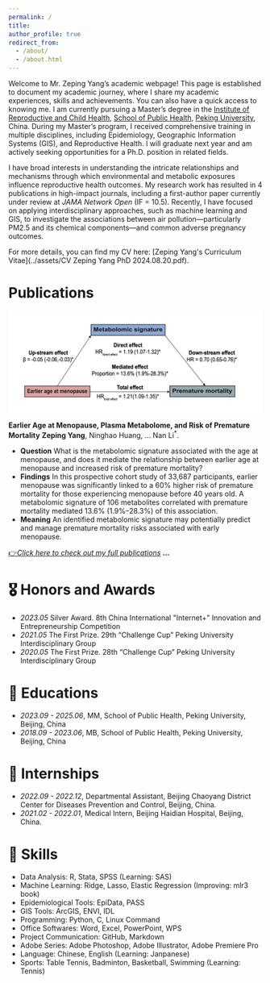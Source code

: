```yaml
---
permalink: /
title: 
author_profile: true
redirect_from: 
  - /about/
  - /about.html
---
```


Welcome to Mr. Zeping Yang’s academic webpage! This page is established to document my academic journey, where I share my academic experiences, skills and achievements. You can also have a quick access to knowing me. I am currently pursuing a Master’s degree in the [Institute of Reproductive and Child Health](https://irch.pku.edu.cn/), [School of Public Health](https://sph.pku.edu.cn/), [Peking University](https://www.pku.edu.cn/), China. During my Master’s program, I received comprehensive training in multiple disciplines, including Epidemiology, Geographic Information Systems (GIS), and Reproductive Health. I will graduate next year and am actively seeking opportunities for a Ph.D. position in related fields.

I have broad interests in understanding the intricate relationships and mechanisms through which environmental and metabolic exposures influence reproductive health outcomes. My research work has resulted in 4 publications in high-impact journals, including a first-author paper currently under review at *JAMA Network Open* (IF = 10.5). Recently, I have focused on applying interdisciplinary approaches, such as machine learning and GIS, to investigate the associations between air pollution—particularly PM2.5 and its chemical components—and common adverse pregnancy outcomes. 

For more details, you can find my CV here: [Zeping Yang's Curriculum Vitae](../assets/CV Zeping Yang PhD 2024.08.20.pdf).

Publications
======

![Jama Network Open](../images/Figure_JNO.png)

**Earlier Age at Menopause, Plasma Metabolome, and Risk of Premature Mortality**
**Zeping Yang**, Ninghao Huang, ... Nan Li<sup>*</sup>.

- **Question** What is the metabolomic signature associated with the age at menopause, and does it mediate the relationship between earlier age at menopause and increased risk of premature mortality?
- **Findings** In this prospective cohort study of 33,687 participants, earlier menopause was significantly linked to a 60% higher risk of premature mortality for those experiencing menopause before 40 years old. A metabolomic signature of 106 metabolites correlated with premature mortality mediated 13.6% (1.9%–28.3%) of this association.
- **Meaning** An identified metabolomic signature may potentially predict and manage premature mortality risks associated with early menopause.

[👉_Click here to check out my full publications_](https://scholar.google.com/citations?user=A8k3EK4AAAAJ&hl=zh-CN) **…**

🎖 Honors and Awards
======
- *2023.05* Silver Award. 8th China International "Internet+" Innovation and Entrepreneurship Competition 
- *2021.05* The First Prize. 29th “Challenge Cup” Peking University Interdisciplinary Group 
- *2020.05* The First Prize. 28th “Challenge Cup” Peking University Interdisciplinary Group

📖 Educations
======
- *2023.09 - 2025.06*, MM, School of Public Health, Peking University, Beijing, China
- *2018.09 - 2023.06*, MB, School of Public Health, Peking University, Beijing, China

🪪 Internships
======
- *2022.09 - 2022.12*, Departmental Assistant, Beijing Chaoyang District Center for Diseases Prevention and Control, Beijing, China.
- *2021.02 - 2022.01*, Medical Intern, Beijing Haidian Hospital, Beijing, China.

🧰 Skills
======
- Data Analysis: R, Stata, SPSS (Learning: SAS)
- Machine Learning: Ridge, Lasso, Elastic Regression (Improving: mlr3 book)
- Epidemiological Tools: EpiData, PASS
- GIS Tools: ArcGIS, ENVI, IDL
- Programming: Python, C, Linux Command
- Office Softwares: Word, Excel, PowerPoint, WPS
- Project Communication: GitHub, Markdown
- Adobe Series: Adobe Photoshop, Adobe Illustrator, Adobe Premiere Pro
- Language: Chinese, English (Learning: Janpanese)
- Sports: Table Tennis, Badminton, Basketball, Swimming (Learning: Tennis)
